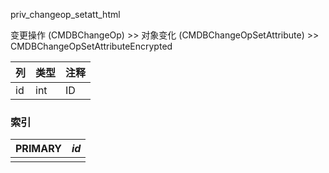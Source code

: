 priv_changeop_setatt_html

变更操作 (CMDBChangeOp) >> 对象变化 (CMDBChangeOpSetAttribute) >> CMDBChangeOpSetAttributeEncrypted

| 列   | 类型 | 注释 |
| :--- | ---- | ---- |
| id   | int  | ID   |

### 索引

| PRIMARY | *id* |
| :------ | ---- |
|         |      |